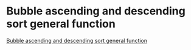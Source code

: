 # Bubble ascending and descending sort general function
[Bubble ascending and descending sort general function](https://aiwithcloud.com/2022/09/19/bubble_ascending_and_descending_sort_general_function/)